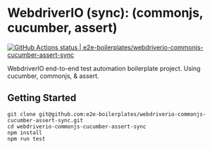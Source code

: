 # WebdriverIO (sync): (commonjs, cucumber, assert)

[![GitHub Actions status | e2e-boilerplates/webdriverio-commonjs-cucumber-assert-sync](https://github.com/e2e-boilerplates/webdriverio-commonjs-cucumber-assert-sync/workflows/webdriverio-commonjs-cucumber-assert-sync/badge.svg)](https://github.com/e2e-boilerplates/webdriverio-commonjs-cucumber-assert-sync/actions?workflow=webdriverio-commonjs-cucumber-assert-sync)

WebdriverIO end-to-end test automation boilerplate project. Using cucumber, commonjs, &amp; assert.

## Getting Started

    git clone git@github.com:e2e-boilerplates/webdriverio-commonjs-cucumber-assert-sync.git
    cd webdriverio-commonjs-cucumber-assert-sync
    npm install
    npm run test
